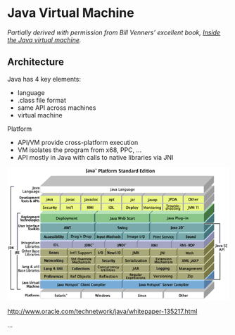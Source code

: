 # Java Virtual Machine

*Partially derived with permission from Bill Venners’ excellent book, [Inside the Java virtual machine](http://www.artima.com/insidejvm/ed2/).*

## Architecture
Java has 4 key elements:

* language
* .class file format
* same API across machines
* virtual machine

Platform

* API/VM provide cross-platform execution
* VM isolates the program from x68, PPC, ...
* API mostly in Java with calls to native libraries via JNI

![](images/jvm-layers.png)

http://www.oracle.com/technetwork/java/whitepaper-135217.html

...